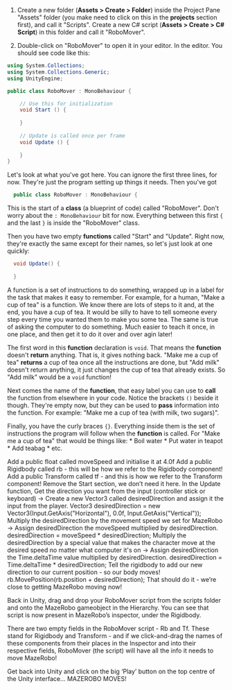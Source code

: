 1. Create a new folder (**Assets > Create > Folder**) inside the Project Pane "Assets" folder (you make need to click on this in the **projects** section first), and call it "Scripts".
Create a new C# script (**Assets > Create >  C# Script**) in this folder and call it "RoboMover".

2. Double-click on "RoboMover" to open it in your editor. In the editor. You should see code like this:
	
  ```cs
  using System.Collections;
  using System.Collections.Generic;
  using UnityEngine;
  
  public class RoboMover : MonoBehaviour {

	  // Use this for initialization
	  void Start () {
		
	  }
	
	  // Update is called once per frame
	  void Update () {
		
	  }
  }
  ```
  Let's look at what you've got here. You can ignore the first three lines, for now. They're just the program setting up things it needs. Then you've got 
  
  ```cs
    public class RoboMover : MonoBehaviour {
  ```

  This is the start of a **class** (a blueprint of code) called "RoboMover". Don't worry about the `: MonoBehaviour` bit for now. Everything between this first `{` and the last `}` is inside the "RoboMover" class.

  Then you have two empty **functions** called "Start" and "Update". Right now, they're exactly the same except for their names, so let's just look at one quickly:
  
  ```cs
    void Update() {
    
    }
  ```

  A function is a set of instructions to do something, wrapped up in a label for the task that makes it easy to remember. For example, for a human, "Make a cup of tea" is a function. We know there are lots of steps to it and, at the end, you have a cup of tea. It would be silly to have to tell someone every step every time you wanted them to make you some tea. The same is true of asking the computer to do something. Much easier to teach it once, in one place, and then get it to do it over and over agin later!
  
  The first word in this **function** declaration is `void`. That means the **function** doesn't **return** anything. That is, it gives nothing back. "Make me a cup of tea" **returns** a cup of tea once all the instructions are done, but "Add milk" doesn't return anything, it just changes the cup of tea that already exists. So "Add milk" would be a `void` function!
  
  Next comes the name of the **function**, that easy label you can use to **call** the function from elsewhere in your code. Notice the brackets `()` beside it though. They're empty now, but they can be used to **pass** information into the function. For example: "Make me a cup of tea (with milk, two sugars)".
  
  Finally, you have the curly braces `{}`. Everything inside them is the set of instructions the program will follow when the **function** is called. For "Make me a cup of tea" that would be things like:
    * Boil water
    * Put water in teapot
    * Add teabag
    * etc.
    


Add a public float called moveSpeed and initialise it at 4.0f
Add a public Rigidbody called rb - this will be how we refer to the Rigidbody component!
Add a public Transform called tf - and this is how we refer to the Transform component!
Remove the Start section, we don’t need it here.
In the Update function,
Get the direction you want from the input (controller stick or keyboard) -> Create a new Vector3 called desiredDirection and assign it the input from the player.			Vector3 desiredDirection = new Vector3(Input.GetAxis("Horizontal"), 0.0f, Input.GetAxis("Vertical"));
Multiply the desiredDirection by the movement speed we set for MazeRobo -> Assign desiredDirection the moveSpeed multiplied by desiredDirection.				desiredDirection = moveSpeed * desiredDirection;
Multiply the desiredDirection by a special value that makes the character move at the desired speed no matter what computer it's on -> Assign desiredDirection the Time.deltaTime value multiplied by desiredDirection.					desiredDirection = Time.deltaTime * desiredDirection;
Tell the rigidbody to add our new direction to our current position - so our body moves! rb.MovePosition(rb.position + desiredDirection);
That should do it - we’re close to getting MazeRobo moving now!

Back in Unity, drag and drop your RoboMover script from the scripts folder and onto the MazeRobo gameobject in the Hierarchy. You can see that script is now present in MazeRobo’s inspector, under the Rigidbody.
 
There are two empty fields in the RoboMover script - Rb and Tf. These stand for Rigidbody and Transform - and if we click-and-drag the names of these components from their places in the Inspector and into their respective fields, RoboMover (the script) will have all the info it needs to move MazeRobo!

 
Get back into Unity and click on the big ‘Play’ button on the top centre of the Unity interface...
MAZEROBO MOVES!
